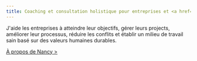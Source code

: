 ```yaml
---
title: Coaching et consultation holistique pour entreprises et <a href="#">individus</a>
---
```


J'aide les entreprises à atteindre leur objectifs, gérer leurs projects, améliorer leur processus, réduire les conflits et établir un milieu de travail sain basé sur des valeurs humaines durables.

<a href="/a-propos">À propos de Nancy ></a>
